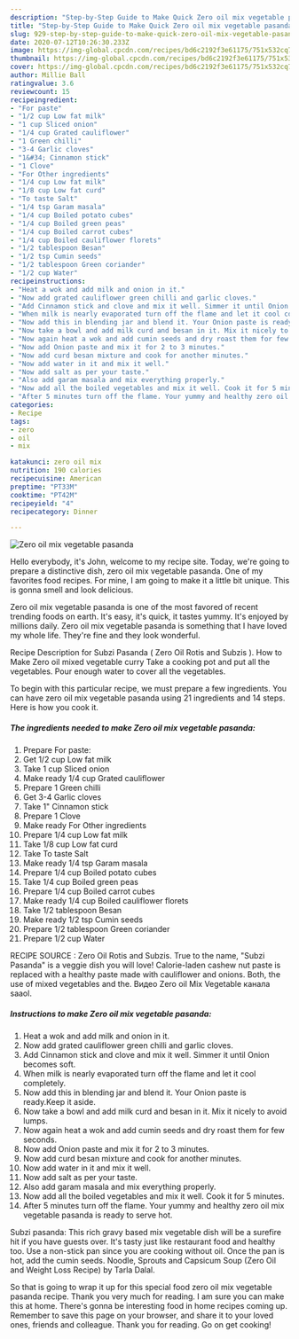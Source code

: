 ```yaml
---
description: "Step-by-Step Guide to Make Quick Zero oil mix vegetable pasanda"
title: "Step-by-Step Guide to Make Quick Zero oil mix vegetable pasanda"
slug: 929-step-by-step-guide-to-make-quick-zero-oil-mix-vegetable-pasanda
date: 2020-07-12T10:26:30.233Z
image: https://img-global.cpcdn.com/recipes/bd6c2192f3e61175/751x532cq70/zero-oil-mix-vegetable-pasanda-recipe-main-photo.jpg
thumbnail: https://img-global.cpcdn.com/recipes/bd6c2192f3e61175/751x532cq70/zero-oil-mix-vegetable-pasanda-recipe-main-photo.jpg
cover: https://img-global.cpcdn.com/recipes/bd6c2192f3e61175/751x532cq70/zero-oil-mix-vegetable-pasanda-recipe-main-photo.jpg
author: Millie Ball
ratingvalue: 3.6
reviewcount: 15
recipeingredient:
- "For paste"
- "1/2 cup Low fat milk"
- "1 cup Sliced onion"
- "1/4 cup Grated cauliflower"
- "1 Green chilli"
- "3-4 Garlic cloves"
- "1&#34; Cinnamon stick"
- "1 Clove"
- "For Other ingredients"
- "1/4 cup Low fat milk"
- "1/8 cup Low fat curd"
- "To taste Salt"
- "1/4 tsp Garam masala"
- "1/4 cup Boiled potato cubes"
- "1/4 cup Boiled green peas"
- "1/4 cup Boiled carrot cubes"
- "1/4 cup Boiled cauliflower florets"
- "1/2 tablespoon Besan"
- "1/2 tsp Cumin seeds"
- "1/2 tablespoon Green coriander"
- "1/2 cup Water"
recipeinstructions:
- "Heat a wok and add milk and onion in it."
- "Now add grated cauliflower green chilli and garlic cloves."
- "Add Cinnamon stick and clove and mix it well. Simmer it until Onion becomes soft."
- "When milk is nearly evaporated turn off the flame and let it cool completely."
- "Now add this in blending jar and blend it. Your Onion paste is ready.Keep it aside."
- "Now take a bowl and add milk curd and besan in it. Mix it nicely to avoid lumps."
- "Now again heat a wok and add cumin seeds and dry roast them for few seconds."
- "Now add Onion paste and mix it for 2 to 3 minutes."
- "Now add curd besan mixture and cook for another minutes."
- "Now add water in it and mix it well."
- "Now add salt as per your taste."
- "Also add garam masala and mix everything properly."
- "Now add all the boiled vegetables and mix it well. Cook it for 5 minutes."
- "After 5 minutes turn off the flame. Your yummy and healthy zero oil mix vegetable pasanda is ready to serve hot."
categories:
- Recipe
tags:
- zero
- oil
- mix

katakunci: zero oil mix 
nutrition: 190 calories
recipecuisine: American
preptime: "PT33M"
cooktime: "PT42M"
recipeyield: "4"
recipecategory: Dinner

---
```



![Zero oil mix vegetable pasanda](https://img-global.cpcdn.com/recipes/bd6c2192f3e61175/751x532cq70/zero-oil-mix-vegetable-pasanda-recipe-main-photo.jpg)

Hello everybody, it's John, welcome to my recipe site. Today, we're going to prepare a distinctive dish, zero oil mix vegetable pasanda. One of my favorites food recipes. For mine, I am going to make it a little bit unique. This is gonna smell and look delicious.

Zero oil mix vegetable pasanda is one of the most favored of recent trending foods on earth. It's easy, it's quick, it tastes yummy. It's enjoyed by millions daily. Zero oil mix vegetable pasanda is something that I have loved my whole life. They're fine and they look wonderful.

Recipe Description for Subzi Pasanda ( Zero Oil Rotis and Subzis ). How to Make Zero oil mixed vegetable curry Take a cooking pot and put all the vegetables. Pour enough water to cover all the vegetables.


To begin with this particular recipe, we must prepare a few ingredients. You can have zero oil mix vegetable pasanda using 21 ingredients and 14 steps. Here is how you cook it.

<!--inarticleads1-->

##### The ingredients needed to make Zero oil mix vegetable pasanda:

1. Prepare For paste:
1. Get 1/2 cup Low fat milk
1. Take 1 cup Sliced onion
1. Make ready 1/4 cup Grated cauliflower
1. Prepare 1 Green chilli
1. Get 3-4 Garlic cloves
1. Take 1&#34; Cinnamon stick
1. Prepare 1 Clove
1. Make ready For Other ingredients
1. Prepare 1/4 cup Low fat milk
1. Take 1/8 cup Low fat curd
1. Take To taste Salt
1. Make ready 1/4 tsp Garam masala
1. Prepare 1/4 cup Boiled potato cubes
1. Take 1/4 cup Boiled green peas
1. Prepare 1/4 cup Boiled carrot cubes
1. Make ready 1/4 cup Boiled cauliflower florets
1. Take 1/2 tablespoon Besan
1. Make ready 1/2 tsp Cumin seeds
1. Prepare 1/2 tablespoon Green coriander
1. Prepare 1/2 cup Water


RECIPE SOURCE : Zero Oil Rotis and Subzis. True to the name, &#34;Subzi Pasanda&#34; is a veggie dish you will love! Calorie-laden cashew nut paste is replaced with a healthy paste made with cauliflower and onions. Both, the use of mixed vegetables and the. Видео Zero oil Mix Vegetable канала saaol. 

<!--inarticleads2-->

##### Instructions to make Zero oil mix vegetable pasanda:

1. Heat a wok and add milk and onion in it.
1. Now add grated cauliflower green chilli and garlic cloves.
1. Add Cinnamon stick and clove and mix it well. Simmer it until Onion becomes soft.
1. When milk is nearly evaporated turn off the flame and let it cool completely.
1. Now add this in blending jar and blend it. Your Onion paste is ready.Keep it aside.
1. Now take a bowl and add milk curd and besan in it. Mix it nicely to avoid lumps.
1. Now again heat a wok and add cumin seeds and dry roast them for few seconds.
1. Now add Onion paste and mix it for 2 to 3 minutes.
1. Now add curd besan mixture and cook for another minutes.
1. Now add water in it and mix it well.
1. Now add salt as per your taste.
1. Also add garam masala and mix everything properly.
1. Now add all the boiled vegetables and mix it well. Cook it for 5 minutes.
1. After 5 minutes turn off the flame. Your yummy and healthy zero oil mix vegetable pasanda is ready to serve hot.


Subzi pasanda: This rich gravy based mix vegetable dish will be a surefire hit if you have guests over. It&#39;s tasty just like restaurant food and healthy too. Use a non-stick pan since you are cooking without oil. Once the pan is hot, add the cumin seeds. Noodle, Sprouts and Capsicum Soup (Zero Oil and Weight Loss Recipe) by Tarla Dalal. 

So that is going to wrap it up for this special food zero oil mix vegetable pasanda recipe. Thank you very much for reading. I am sure you can make this at home. There's gonna be interesting food in home recipes coming up. Remember to save this page on your browser, and share it to your loved ones, friends and colleague. Thank you for reading. Go on get cooking!
